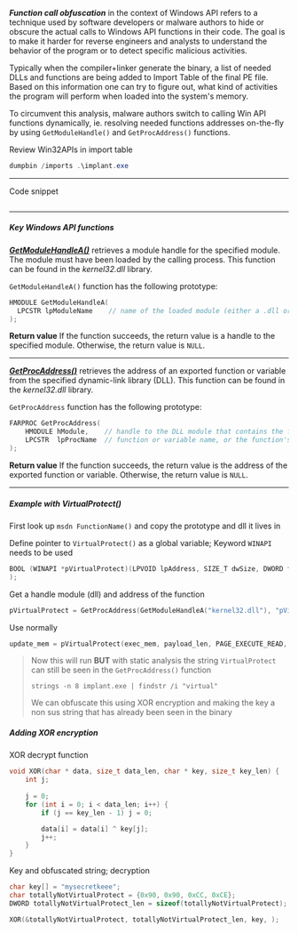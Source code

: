 
**_Function call obfuscation_** in the context of Windows API refers to a technique used by software developers or malware authors to hide or obscure the actual calls to Windows API functions in their code. The goal is to make it harder for reverse engineers and analysts to understand the behavior of the program or to detect specific malicious activities.

Typically when the compiler+linker generate the binary, a list of needed DLLs and functions are being added to Import Table of the final PE file. Based on this information one can try to figure out, what kind of activities the program will perform when loaded into the system's memory.

To circumvent this analysis, malware authors switch to calling Win API functions dynamically, ie. resolving needed functions addresses on-the-fly by using `GetModuleHandle()` and `GetProcAddress()` functions.

Review Win32APIs in import table

```powershell
dumpbin /imports .\implant.exe
```

---

Code snippet

```c
```


---

##### Key Windows API functions

[**_GetModuleHandleA()_**](https://learn.microsoft.com/en-us/windows/win32/api/libloaderapi/nf-libloaderapi-getmodulehandlea) retrieves a module handle for the specified module. The module must have been loaded by the calling process. This function can be found in the _kernel32.dll_ library.

`GetModuleHandleA()` function has the following prototype:
```c
HMODULE GetModuleHandleA(
  LPCSTR lpModuleName    // name of the loaded module (either a .dll or .exe file). If NULL, returns a handle to the file used to create the calling process (.exe file).
);
```

**Return value**
If the function succeeds, the return value is a handle to the specified module. Otherwise, the return value is `NULL`.

---

[**_GetProcAddress()_**](https://learn.microsoft.com/en-us/windows/win32/api/libloaderapi/nf-libloaderapi-getprocaddress) retrieves the address of an exported function or variable from the specified dynamic-link library (DLL). This function can be found in the _kernel32.dll_ library.

`GetProcAddress` function has the following prototype:

```c
FARPROC GetProcAddress(
    HMODULE hModule,    // handle to the DLL module that contains the function or variable
    LPCSTR  lpProcName  // function or variable name, or the function's ordinal value
);
```

**Return value**
If the function succeeds, the return value is the address of the exported function or variable. Otherwise, the return value is `NULL`.

---
##### Example with VirtualProtect()

First look up `msdn FunctionName()` and copy the prototype and dll it lives in

 Define pointer to `VirtualProtect()` as a global variable; Keyword `WINAPI` needs to be used
```c
BOOL (WINAPI *pVirtualProtect)(LPVOID lpAddress, SIZE_T dwSize, DWORD flNewProtect, PDWORD lpflOldProtect)
);
```

Get a handle module (dll) and address of the function
```c
pVirtualProtect = GetProcAddress(GetModuleHandleA("kernel32.dll"), "pVirtualProtect");
```

Use normally
```c
update_mem = pVirtualProtect(exec_mem, payload_len, PAGE_EXECUTE_READ, &oldprotect);
```

> Now this will run **BUT** with static analysis the string `VirtualProtect` can still be seen in the `GetProcAddress()` function
> 
> `strings -n 8 implant.exe | findstr /i "virtual"`
> 
> We can obfuscate this using XOR encryption and making the key a non sus string that has already been seen in the binary

##### Adding XOR encryption

XOR decrypt function
```c
void XOR(char * data, size_t data_len, char * key, size_t key_len) {
	int j;
	
	j = 0;
	for (int i = 0; i < data_len; i++) {
		if (j == key_len - 1) j = 0;

		data[i] = data[i] ^ key[j];
		j++;
	}
}
```

Key and obfuscated string; decryption
```c
char key[] = "mysecretkeee";
char totallyNotVirtualProtect = {0x90, 0x90, 0xCC, 0xCE};
DWORD totallyNotVirtualProtect_len = sizeof(totallyNotVirtualProtect);

XOR(&totallyNotVirtualProtect, totallyNotVirtualProtect_len, key, );
```
